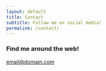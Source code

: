 ```yaml
---
layout: default 
title: Contact
subtitle: Follow me on social media!
permalink: /contact/
---
```


### Find me around the web! 

[email@domain.com](mailto:email@domain.com)
